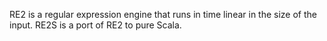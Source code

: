 RE2 is a regular expression engine that runs in time linear in the size of the input. RE2S is a port of RE2 to pure Scala.


